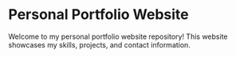 # Personal Portfolio Website

Welcome to my personal portfolio website repository! This website showcases my skills, projects, and contact information.